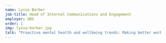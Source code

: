 ```yaml
---
name: Lyssa Barber
job-title: Head of Internal Communications and Engagement
employer: UBS
order: 1
img: lyssa-barber.jpg
talk: "Proactive mental health and wellbeing trends: Making better workforce decisions &amp; interventions – where next in 2020?"
---
```


